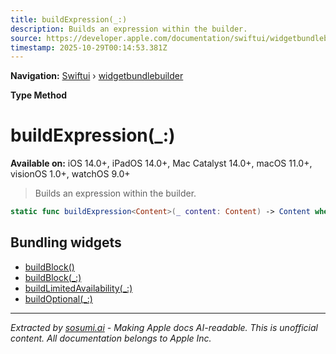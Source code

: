 ```yaml
---
title: buildExpression(_:)
description: Builds an expression within the builder.
source: https://developer.apple.com/documentation/swiftui/widgetbundlebuilder/buildexpression(_:)
timestamp: 2025-10-29T00:14:53.381Z
---
```


**Navigation:** [Swiftui](/documentation/swiftui) › [widgetbundlebuilder](/documentation/swiftui/widgetbundlebuilder)

**Type Method**

# buildExpression(_:)

**Available on:** iOS 14.0+, iPadOS 14.0+, Mac Catalyst 14.0+, macOS 11.0+, visionOS 1.0+, watchOS 9.0+

> Builds an expression within the builder.

```swift
static func buildExpression<Content>(_ content: Content) -> Content where Content : Widget
```

## Bundling widgets

- [buildBlock()](/documentation/swiftui/widgetbundlebuilder/buildblock())
- [buildBlock(_:)](/documentation/swiftui/widgetbundlebuilder/buildblock(_:))
- [buildLimitedAvailability(_:)](/documentation/swiftui/widgetbundlebuilder/buildlimitedavailability(_:))
- [buildOptional(_:)](/documentation/swiftui/widgetbundlebuilder/buildoptional(_:))

---

*Extracted by [sosumi.ai](https://sosumi.ai) - Making Apple docs AI-readable.*
*This is unofficial content. All documentation belongs to Apple Inc.*
